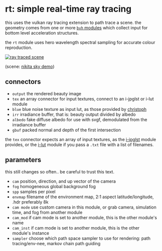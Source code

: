 # rt: simple real-time ray tracing

this uses the vulkan ray tracing extension to path trace a scene. the geometry comes from
one or more [`bvh` modules](../bvh/readme.md) which collect input for bottom level acceleration structures.

the `rt` module uses hero wavelength spectral sampling for accurate colour reproduction.

[![ray traced scene](rt.jpg)](rt.jpg)

(scene: [nikita sky demo](https://cloud.blender.org/p/gallery/5f4d1791cc1d7c5e0e8832d4))

## connectors

* `output` the rendered beauty image
* `tex` an array connector for input textures, connect to an i-jpglst or i-lut module
* `blue` blue noise texture as input lut, as those provided by [christoph](http://momentsingraphics.de/BlueNoise.html)
* `irr` irradiance buffer, that is: beauty output divided by albedo
* `albedo` fake diffuse albedo for use with svgf, demodulated from the irradiance buffer
* `gbuf` packed normal and depth of the first intersection

the `tex` connector expects an array of input textures, as the
[i-jpglst](../i-jpglst/readme.md) module provides, or the
[i-lut](../i-lut/readme.md) module if you pass a `.txt` file with a list of
filenames.

## parameters
this still changes so often.. be careful to trust this text.

* `cam` position, direction, and up vector of the camera
* `fog` homogeneous global background fog
* `spp` samples per pixel
* `envmap` filename of the environment map, 2:1 aspect latitude/longitude, .hdr preferably 8k
* `cam mode` use custom camera in this module, or grab camera, simulation time, and fog from another module
* `cam_mod` if cam mode is set to another module, this is the other module's name
* `cam_inst` if cam mode is set to another module, this is the other module's instance
* `sampler` choose which path space sampler to use for rendering: path tracing/env-nee, markov chain path guiding
